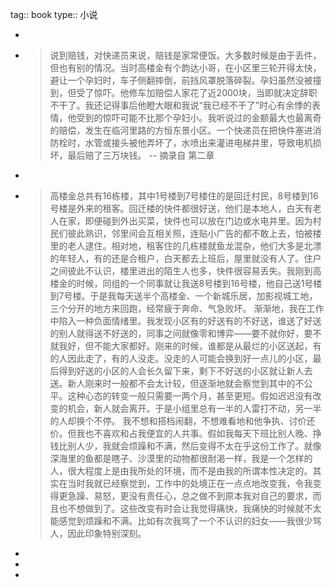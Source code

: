 tag:: book
type:: 小说

-
- > 说到赔钱，对快递员来说，赔钱是家常便饭。大多数时候是由于丢件，但也有别的情况。当时高楼金有个韵达小哥，在小区里三轮开得太快，避让一个孕妇时，车子侧翻摔倒，前挡风罩脱落碎裂。孕妇虽然没被撞到，但受了惊吓。他修车加赔偿人家花了近2000块，当即就决定辞职不干了。我还记得事后他瞪大眼和我说“我已经不干了”时心有余悸的表情，他受到的惊吓可能不比那个孕妇小。我听说过的金额最大也最离奇的赔偿，发生在临河里路的方恒东景小区。一个快递员在把快件塞进消防栓时，水管或接头被他弄坏了，水喷出来灌进电梯井里，导致电机损坏，最后赔了三万块钱。                                                                -- 摘录自 第二章
-
- > 高楼金总共有16栋楼，其中1号楼到7号楼住的是回迁村民，8号楼到16号楼是外来的租客。回迁楼的快件都很好送，他们是本地人，白天有老人在家，即便碰到外出买菜，快件也可以放在门边或水电井里。因为村民们彼此熟识，邻里间会互相关照，连贴小广告的都不敢上去，怕被楼里的老人逮住。相对地，租客住的几栋楼就鱼龙混杂，他们大多是北漂的年轻人，有的还是合租户，白天都去上班后，屋里就没有人了。住户之间彼此不认识，楼里进出的陌生人也多，快件很容易丢失。我刚到高楼金的时候，同组的一个同事就让我送8号楼到16号楼，他自己送1号楼到7号楼。于是我每天送半个高楼金、一个新城乐居，加影视城工地，三个分开的地方来回跑，经常疲于奔命、气急败坏。
  渐渐地，我在工作中陷入一种负面情绪里。我发现小区有的好送有的不好送，谁送了好送的别人就得送不好送的，同事之间就像零和博弈——要不就你好，要不就我好，但不能大家都好。刚来的时候，谁都是从最烂的小区送起，有的人因此走了，有的人没走。没走的人可能会换到好一点儿的小区，最后得到好送的小区的人会长久留下来，剩下不好送的小区就让新人去送。新人刚来时一般都不会太计较，但逐渐地就会察觉到其中的不公平。这种心态的转变一般只需要一两个月，甚至更短。假如迟迟没有改变的机会，新人就会离开。于是小组里总有一半的人雷打不动，另一半的人却换个不停。
  我不想和搭档闹翻，不想难看地和他争执、讨价还价。但我也不喜欢和占我便宜的人共事。假如我每天下班比别人晚、挣钱比别人少，我就会烦躁和不满，然后变得不太在乎这份工作了。就像深海里的鱼都是瞎子、沙漠里的动物都很耐渴一样，我是一个怎样的人，很大程度上是由我所处的环境，而不是由我的所谓本性决定的。其实在当时我就已经察觉到，工作中的处境正在一点点地改变我，令我变得更急躁、易怒，更没有责任心，总之做不到原本我对自己的要求，而且也不想做到了。这些改变有时会让我觉得痛快，我痛快的时候就不太能感觉到烦躁和不满。比如有次我骂了一个不认识的妇女——我很少骂人，因此印象特别深刻。
-
-
-